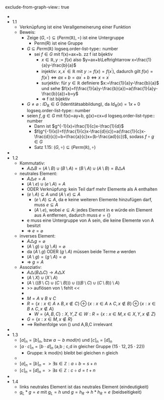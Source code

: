exclude-from-graph-view:: true

-
- 1.1
	- Verknüpfung ist eine Verallgemeinerung einer Funktion
	- Beweis:
		- Zeige $(G,\circ)\subseteq(Perm(\mathbb{R}),\circ)$ ist eine Untergruppe
			- Perm(R) ist eine Gruppe
		- $G\subseteq Perm(\mathbb{R})$
		  logseq.order-list-type:: number
			- sei $f\in G$ mit f(x)=ax+b. zz f ist bijektiv
				- $x\in\mathbb{R},y:=f(x)$ also $y=ax+b\Leftrightarrow x=\frac{1}{a}y-\frac{b}{a}$
				- injektiv: $x,x^{\prime}\in\mathbb{R}$ mit $y:=f(x)=f(x^{\prime})$, dadurch gilt $f(x)=f(x^{\prime})\Leftrightarrow ax+b=ax^{\prime}+b\Leftrightarrow x=x^{\prime}$
				- surjektiv: für $y\in\mathbb{R}$ definiere $x:=\frac{1}{a}y-\frac{b}{a}$ und sehe $f(x)=f(\frac{1}{a}y-\frac{b}{a})=a(\frac{1}{a}y-\frac{b}{a})+b=y$
				- => f ist bijektiv
		- $G\neq\varnothing:ID_{\mathbb{R}}\in G$ (Identitätsabbildung), da $Id_{\mathbb{R}}(x)=1x+0$
		  logseq.order-list-type:: number
		- seien $f,g\in G$ mit f(x)=ay+b, g(x)=cx+d
		  logseq.order-list-type:: number
			- Dann ist $g^{-1}(x)=\frac{1}{c}x-\frac{1}{d}$
			- $f(g^{-1}(x))=f(\frac{1}{c}x-\frac{d}{c})=a(\frac{1}{c}x-\frac{d}{c})+b=\frac{a}{c}x+(b-\frac{ad}{c})$, sodass $f\circ g\in G$
			- Satz 1.15: $(G,\circ)\subseteq(Perm(\mathbb{R}),\circ)$
-
- 1.2
	- Kommutativ:
		- $A\triangle B=(A\setminus B)\cup(B\setminus A)=(B\setminus A)\cup(A\setminus B)=B\triangle A$
	- neutrales Element:
		- $A\triangle e=A$
		- $(A\setminus e)\cup(e\setminus A)=A$
		- ODER Verknüpfung: kein Teil darf mehr Elemente als A enthalten
		- $(e\setminus A)\subseteq A$ und $(A\setminus e)\subseteq A$
			- $(e\setminus A)\subseteq A$, da e keine weiteren Elemente hinzufügen darf, muss $e\subseteq A$
			- $(A\setminus e)$, wobei $e\subseteq A$: jedes Element in e würde ein Element aus A entfernen, dadurch muss $e=\lbrace\rbrace$
		- e muss eine Untergruppe von A sein, die keine Elemente von A besitzt
		- => $e=\varnothing$
	- inverses Element:
		- $A\triangle g=\varnothing$
		- $(A\setminus g)\cup(g\setminus A)=\varnothing$
		- da $(A\setminus g)$ ODER $(g\setminus A)$ müssen beide Terme $\varnothing$ werden
		- $(A\setminus g)=(g\setminus A)=\varnothing$
		- => $g=A$
	- Assoziativ:
		- $A\triangle(B\triangle C)\rightarrow A\triangle X$
		- $(A\setminus X)\cup(X\setminus A)$
		- $(A\setminus((B\setminus C)\cup(C\setminus B)))\cup(((B\setminus C)\cup(C\setminus B))\setminus A)$
		- \>> auflösen von $\setminus$ fehlt <<
		-
		- $M=A\lor B\lor C$
		- $R=\lbrace x:x\in A\land B,x\notin C\rbrace\oplus\lbrace x:x\in A\land C,x\notin B\rbrace\oplus\lbrace x:x\in B\land C,x\notin A\rbrace$
			- $W=\lbrace A,B,C\rbrace:X,Y,Z\in W:R=\lbrace x:x\in M,x\in X,Y,x\notin Z\rbrace$
		- $G=\lbrace x:x\in M,x\notin R\rbrace$
		- ==> Reihenfolge von () und A,B,C irrelevant
-
- 1.3
	- $[a]_n = [b]_n$, bzw $a \sim b \ mod(n)$ und $[c]_n = [d]_n$
	- $[a\cdot c]_{n}=[b\cdot d]_{n}$ (a,b ; c,d in gleicher Gruppe ($15\cdot12,25\cdot22$))
		- Gruppe: k mod(n) bleibt bei gleichen n gleich
	-
	- $[a]_{n}=[b]_{n}=>\exists s\in\mathbb{Z}:a\div b=s+n$
	- $[c]_{n}=[d]_{n}=>\exists s\in\mathbb{Z}:c\div d=t+n$
-
- 1.4
	- links neutrales Element ist das neutrales Element (eindeutigkeit)
	- $g_{L}\ast g=e$ mit $g_{L}=h$ und $g=h_{R}$ -> $h\ast h_{R}=e$ (beidseitigkeit)